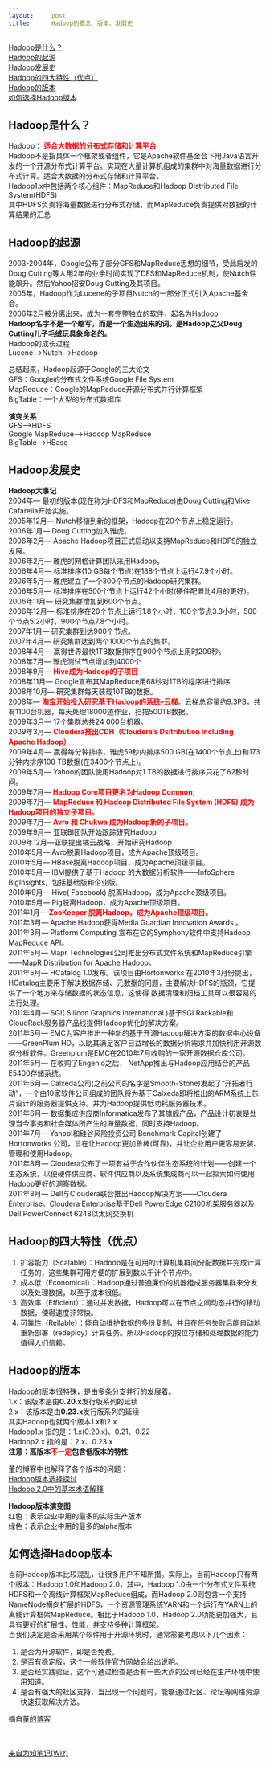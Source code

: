 ```yaml
---
layout:     post
title:      Hadoop的概念、版本、发展史
---
```

<div id="article_content" class="article_content clearfix csdn-tracking-statistics" data-pid="blog" data-mod="popu_307" data-dsm="post">
								            <link rel="stylesheet" href="https://csdnimg.cn/release/phoenix/template/css/ck_htmledit_views-f76675cdea.css">
						<div class="htmledit_views" id="content_views">
                <div class="wiz_toc_layer"><a class="wiz_toc h1" href="#wiz_toc_0" rel="nofollow">Hadoop是什么？</a><br><a class="wiz_toc h1" href="#wiz_toc_1" rel="nofollow">Hadoop的起源</a><br><a class="wiz_toc h1" href="#wiz_toc_2" rel="nofollow">Hadoop发展史</a><br><a class="wiz_toc h1" href="#wiz_toc_3" rel="nofollow">Hadoop的四大特性（优点）</a><br><a class="wiz_toc h1" href="#wiz_toc_4" rel="nofollow">Hadoop的版本</a><br><a class="wiz_toc h1" href="#wiz_toc_5" rel="nofollow">如何选择Hadoop版本</a></div><a href="#wizToc" rel="nofollow"></a>

<h2 id="wiz_toc_0">Hadoop是什么？</h2>

<p><img src="http://images2015.cnblogs.com/blog/527668/201604/527668-20160429141952222-884586006.jpg" alt="" title=""><br>
Hadoop： <font style="color:#FF0000;font-weight:bold;">适合大数据的分布式存储和计算平台</font> <br>
Hadoop不是指具体一个框架或者组件，它是Apache软件基金会下用Java语言开发的一个开源分布式计算平台。实现在大量计算机组成的集群中对海量数据进行分布式计算。适合大数据的分布式存储和计算平台。 <br>
Hadoop1.x中包括两个核心组件：MapReduce和Hadoop Distributed File System(HDFS) <br>
其中HDFS负责将海量数据进行分布式存储，而MapReduce负责提供对数据的计算结果的汇总</p>

<h2 id="wiz_toc_1">Hadoop的起源</h2>

<p>2003-2004年，Google公布了部分GFS和MapReduce思想的细节，受此启发的Doug Cutting等人用2年的业余时间实现了DFS和MapReduce机制，使Nutch性能飙升。然后Yahoo招安Doug Gutting及其项目。 <br>
2005年，Hadoop作为Lucene的子项目Nutch的一部分正式引入Apache基金会。 <br>
2006年2月被分离出来，成为一套完整独立的软件，起名为Hadoop <br><strong>Hadoop名字不是一个缩写，而是一个生造出来的词。是Hadoop之父Doug Cutting儿子毛绒玩具象命名的。</strong> <br>
Hadoop的成长过程 <br>
Lucene–&gt;Nutch—&gt;Hadoop</p>

<p>总结起来，Hadoop起源于Google的三大论文 <br>
GFS：Google的分布式文件系统Google File System <br>
MapReduce：Google的MapReduce开源分布式并行计算框架 <br>
BigTable：一个大型的分布式数据库</p>

<p><strong>演变关系</strong> <br>
GFS—-&gt;HDFS <br>
Google MapReduce—-&gt;Hadoop MapReduce <br>
BigTable—-&gt;HBase</p>

<h2 id="wiz_toc_2">Hadoop发展史</h2>

<p><strong>Hadoop大事记</strong> <br>
2004年— 最初的版本(现在称为HDFS和MapReduce)由Doug Cutting和Mike Cafarella开始实施。 <br>
2005年12月— Nutch移植到新的框架，Hadoop在20个节点上稳定运行。 <br>
2006年1月— Doug Cutting加入雅虎。 <br>
2006年2月— Apache Hadoop项目正式启动以支持MapReduce和HDFS的独立发展。 <br>
2006年2月— 雅虎的网格计算团队采用Hadoop。 <br>
2006年4月— 标准排序(10 GB每个节点)在188个节点上运行47.9个小时。 <br>
2006年5月— 雅虎建立了一个300个节点的Hadoop研究集群。 <br>
2006年5月— 标准排序在500个节点上运行42个小时(硬件配置比4月的更好)。 <br>
2006年11月— 研究集群增加到600个节点。 <br>
2006年12月— 标准排序在20个节点上运行1.8个小时，100个节点3.3小时，500个节点5.2小时，900个节点7.8个小时。 <br>
2007年1月— 研究集群到达900个节点。 <br>
2007年4月— 研究集群达到两个1000个节点的集群。 <br>
2008年4月— 赢得世界最快1TB数据排序在900个节点上用时209秒。 <br>
2008年7月— 雅虎测试节点增加到4000个 <br>
2008年9月— <font style="color:#FF0000;font-weight:bold;">Hive成为Hadoop的子项目</font> <br>
2008年11月— Google宣布其MapReduce用68秒对1TB的程序进行排序 <br>
2008年10月— 研究集群每天装载10TB的数据。 <br>
2008年— <font style="color:#FF0000;font-weight:bold;">淘宝开始投入研究基于Hadoop的系统–云梯</font>。云梯总容量约9.3PB，共有1100台机器，每天处理18000道作业，扫描500TB数据。 <br>
2009年3月— 17个集群总共24 000台机器。 <br>
2009年3月— <font style="color:#FF0000;font-weight:bold;">Cloudera推出CDH（Cloudera’s Dsitribution Including Apache Hadoop）</font> <br>
2009年4月— 赢得每分钟排序，雅虎59秒内排序500 GB(在1400个节点上)和173分钟内排序100 TB数据(在3400个节点上)。 <br>
2009年5月— Yahoo的团队使用Hadoop对1 TB的数据进行排序只花了62秒时间。 <br>
2009年7月— <font style="color:#FF0000;font-weight:bold;">Hadoop Core项目更名为Hadoop Common;</font> <br>
2009年7月— <font style="color:#FF0000;font-weight:bold;">MapReduce 和 Hadoop Distributed File System (HDFS) 成为Hadoop项目的独立子项目。</font> <br>
2009年7月— <font style="color:#FF0000;font-weight:bold;">Avro 和 Chukwa 成为Hadoop新的子项目。</font> <br>
2009年9月— 亚联BI团队开始跟踪研究Hadoop <br>
2009年12月—亚联提出橘云战略，开始研究Hadoop <br>
2010年5月— Avro脱离Hadoop项目，成为Apache顶级项目。 <br>
2010年5月— HBase脱离Hadoop项目，成为Apache顶级项目。 <br>
2010年5月— IBM提供了基于Hadoop 的大数据分析软件——InfoSphere BigInsights，包括基础版和企业版。 <br>
2010年9月— Hive( Facebook) 脱离Hadoop，成为Apache顶级项目。 <br>
2010年9月— Pig脱离Hadoop，成为Apache顶级项目。 <br>
2011年1月— <font style="color:#FF0000;font-weight:bold;">ZooKeeper 脱离Hadoop，成为Apache顶级项目。</font> <br>
2011年3月— Apache Hadoop获得Media Guardian Innovation Awards 。 <br>
2011年3月— Platform Computing 宣布在它的Symphony软件中支持Hadoop MapReduce API。 <br>
2011年5月— Mapr Technologies公司推出分布式文件系统和MapReduce引擎——MapR Distribution for Apache Hadoop。 <br>
2011年5月— HCatalog 1.0发布。该项目由Hortonworks 在2010年3月份提出，HCatalog主要用于解决数据存储、元数据的问题，主要解决HDFS的瓶颈，它提供了一个地方来存储数据的状态信息，这使得 数据清理和归档工具可以很容易的进行处理。 <br>
2011年4月— SGI( Silicon Graphics International )基于SGI Rackable和CloudRack服务器产品线提供Hadoop优化的解决方案。 <br>
2011年5月— EMC为客户推出一种新的基于开源Hadoop解决方案的数据中心设备——GreenPlum HD，以助其满足客户日益增长的数据分析需求并加快利用开源数据分析软件。Greenplum是EMC在2010年7月收购的一家开源数据仓库公司。 <br>
2011年5月— 在收购了Engenio之后， NetApp推出与Hadoop应用结合的产品E5400存储系统。 <br>
2011年6月— Calxeda公司(之前公司的名字是Smooth-Stone)发起了“开拓者行动”，一个由10家软件公司组成的团队将为基于Calxeda即将推出的ARM系统上芯片设计的服务器提供支持。并为Hadoop提供低功耗服务器技术。 <br>
2011年6月— 数据集成供应商Informatica发布了其旗舰产品，产品设计初衷是处理当今事务和社会媒体所产生的海量数据，同时支持Hadoop。 <br>
2011年7月— Yahoo!和硅谷风险投资公司 Benchmark Capital创建了Hortonworks 公司，旨在让Hadoop更加鲁棒(可靠)，并让企业用户更容易安装、管理和使用Hadoop。 <br>
2011年8月— Cloudera公布了一项有益于合作伙伴生态系统的计划——创建一个生态系统，以便硬件供应商、软件供应商以及系统集成商可以一起探索如何使用Hadoop更好的洞察数据。 <br>
2011年8月— Dell与Cloudera联合推出Hadoop解决方案——Cloudera Enterprise。Cloudera Enterprise基于Dell PowerEdge C2100机架服务器以及Dell PowerConnect 6248以太网交换机</p>

<h2 id="wiz_toc_3">Hadoop的四大特性（优点）</h2>

<ol><li>扩容能力（Scalable）：Hadoop是在可用的计算机集群间分配数据并完成计算任务的，这些集群可用方便的扩展到数以千计个节点中。</li>
<li>成本低（Economical）：Hadoop通过普通廉价的机器组成服务器集群来分发以及处理数据，以至于成本很低。</li>
<li>高效率（Efficient）：通过并发数据，Hadoop可以在节点之间动态并行的移动数据，使得速度非常快。</li>
<li>可靠性（Rellable）：能自动维护数据的多份复制，并且在任务失败后能自动地重新部署（redeploy）计算任务。所以Hadoop的按位存储和处理数据的能力值得人们信赖。</li>
</ol><h2 id="wiz_toc_4">Hadoop的版本</h2>

<p>Hadoop的版本很特殊，是由多条分支并行的发展着。 <br>
1.x：该版本是由<strong>0.20.x</strong>发行版系列的延续 <br>
2.x：该版本是由<strong>0.23.x</strong>发行版系列的延续 <br>
其实Hadoop也就两个版本1.x和2.x <br>
Hadoop1.x 指的是：1.x(0.20.x)、0.21、0.22 <br>
Hadoop2.x 指的是：2.x、0.23.x <br><strong>注意：高版本<font style="color:#FF0000;font-weight:bold;">不一定</font>包含低版本的特性</strong></p>

<p>董的博客中也解释了各个版本的问题： <br><a href="http://dongxicheng.org/mapreduce-nextgen/how-to-select-hadoop-versions/" rel="nofollow">Hadoop版本选择探讨</a> <br><a href="http://dongxicheng.org/mapreduce-nextgen/hadoop-2-0-terms-explained/" rel="nofollow">Hadoop 2.0中的基本术语解释</a></p>

<p><strong>Hadoop版本演变图</strong> <br>
红色：表示企业中用的最多的实际生产版本 <br>
绿色：表示企业中用的最多的alpha版本 <br><img src="http://images2015.cnblogs.com/blog/527668/201604/527668-20160429142009269-809907159.jpg" alt="" title=""><br><img src="http://images2015.cnblogs.com/blog/527668/201604/527668-20160429142028988-2098029981.jpg" alt="" title=""></p>

<h2 id="wiz_toc_5">如何选择Hadoop版本</h2>

<p>当前Hadoop版本比较混乱，让很多用户不知所措。实际上，当前Hadoop只有两个版本：Hadoop 1.0和Hadoop 2.0，其中，Hadoop 1.0由一个分布式文件系统HDFS和一个离线计算框架MapReduce组成，而Hadoop 2.0则包含一个支持NameNode横向扩展的HDFS，一个资源管理系统YARN和一个运行在YARN上的离线计算框架MapReduce。相比于Hadoop 1.0，Hadoop 2.0功能更加强大，且具有更好的扩展性、性能，并支持多种计算框架。 <br>
当我们决定是否采用某个软件用于开源环境时，通常需要考虑以下几个因素：</p>

<ol><li>是否为开源软件，即是否免费。</li>
<li>是否有稳定版，这个一般软件官方网站会给出说明。</li>
<li>是否经实践验证，这个可通过检查是否有一些大点的公司已经在生产环境中使用知道。</li>
<li>是否有强大的社区支持，当出现一个问题时，能够通过社区、论坛等网络资源快速获取解决方法。</li>
</ol><p>摘自<a href="http://dongxicheng.org/" rel="nofollow">董的博客</a></p><br><br><div><a title="来自为知笔记(Wiz)" href="http://www.wiz.cn/i/fc6402d0" rel="nofollow">来自为知笔记(Wiz)</a></div><br><br>            </div>
                </div>